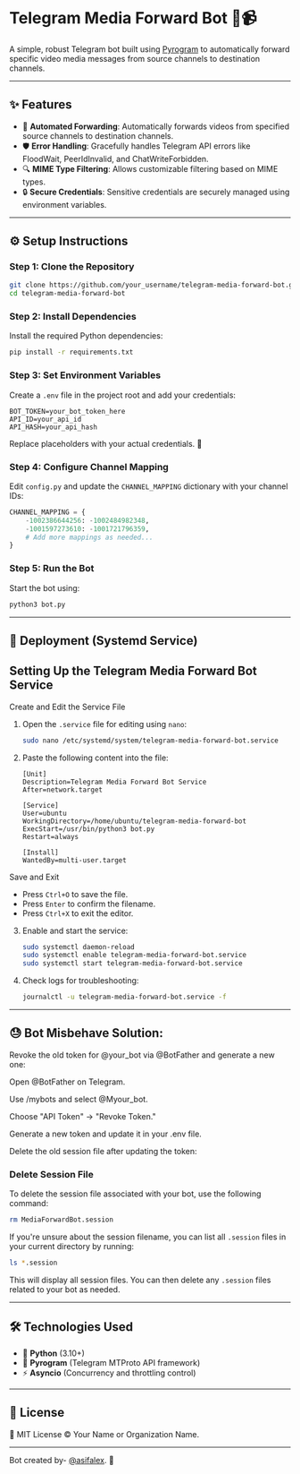 # Telegram Media Forward Bot 🚀📹

A simple, robust Telegram bot built using [Pyrogram](https://github.com/pyrogram/pyrogram) to automatically forward specific video media messages from source channels to destination channels.

---

## ✨ Features

- 🎥 **Automated Forwarding**: Automatically forwards videos from specified source channels to destination channels.
- 🛡️ **Error Handling**: Gracefully handles Telegram API errors like FloodWait, PeerIdInvalid, and ChatWriteForbidden.
- 🔍 **MIME Type Filtering**: Allows customizable filtering based on MIME types.
- 🔒 **Secure Credentials**: Sensitive credentials are securely managed using environment variables.

---

## ⚙️ Setup Instructions

### Step 1: Clone the Repository

```bash
git clone https://github.com/your_username/telegram-media-forward-bot.git
cd telegram-media-forward-bot
```

### Step 2: Install Dependencies

Install the required Python dependencies:

```bash
pip install -r requirements.txt
```

### Step 3: Set Environment Variables

Create a `.env` file in the project root and add your credentials:

```plaintext
BOT_TOKEN=your_bot_token_here
API_ID=your_api_id
API_HASH=your_api_hash
```

Replace placeholders with your actual credentials. 🔑

### Step 4: Configure Channel Mapping

Edit `config.py` and update the `CHANNEL_MAPPING` dictionary with your channel IDs:

```python
CHANNEL_MAPPING = {
    -1002386644256: -1002484982348,
    -1001597273610: -1001721796359,
    # Add more mappings as needed...
}
```

### Step 5: Run the Bot

Start the bot using:

```bash
python3 bot.py
```

---

## 🚀 Deployment (Systemd Service)

## Setting Up the Telegram Media Forward Bot Service

 Create and Edit the Service File

1. Open the `.service` file for editing using `nano`:
   ```bash
   sudo nano /etc/systemd/system/telegram-media-forward-bot.service
   ```

2. Paste the following content into the file:
   ```text
   [Unit]
   Description=Telegram Media Forward Bot Service
   After=network.target

   [Service]
   User=ubuntu
   WorkingDirectory=/home/ubuntu/telegram-media-forward-bot
   ExecStart=/usr/bin/python3 bot.py
   Restart=always

   [Install]
   WantedBy=multi-user.target
   ```

 Save and Exit

- Press `Ctrl+O` to save the file.
- Press `Enter` to confirm the filename.
- Press `Ctrl+X` to exit the editor.


3. Enable and start the service:

    ```bash
    sudo systemctl daemon-reload
    sudo systemctl enable telegram-media-forward-bot.service
    sudo systemctl start telegram-media-forward-bot.service
    ```

4. Check logs for troubleshooting:

    ```bash
    journalctl -u telegram-media-forward-bot.service -f
    ```

---
## 😓 Bot Misbehave Solution:

Revoke the old token for @your_bot via @BotFather and generate a new one:

Open @BotFather on Telegram.

Use /mybots and select @Myour_bot.

Choose "API Token" → "Revoke Token."

Generate a new token and update it in your .env file.

Delete the old session file after updating the token:


### Delete Session File

To delete the session file associated with your bot, use the following command:

```bash
rm MediaForwardBot.session
```

If you're unsure about the session filename, you can list all `.session` files in your current directory by running:

```bash
ls *.session
```

This will display all session files. You can then delete any `.session` files related to your bot as needed.

---

## 🛠️ Technologies Used

- 🐍 **Python** (3.10+)
- 🤖 **Pyrogram** (Telegram MTProto API framework)
- ⚡ **Asyncio** (Concurrency and throttling control)

---

## 📖 License

📝 MIT License © Your Name or Organization Name.

---

Bot created by- [@asifalex](https://t.me/asifalex). 🎉

